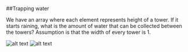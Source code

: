 ﻿##Trapping water

We have an array where each element represents height of a tower. If it starts raining, what is the amount of water that can be collected between the towers? Assumption is that the width of every tower is 1.

![alt text](../../Utils/images/array/trappingrainwater1.jpg "")
![alt text](../../Utils/images/array/trappingrainwater.jpg "")

